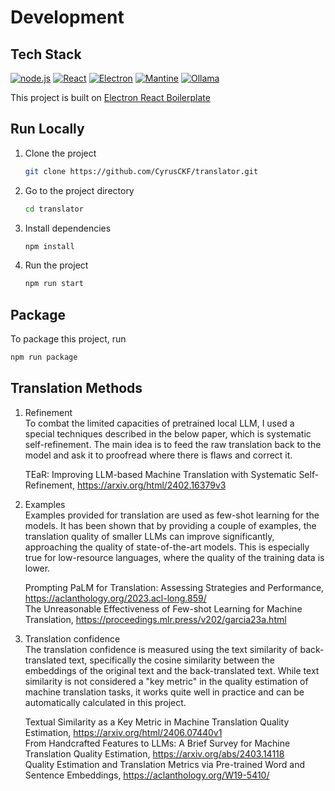 # Development

## Tech Stack

[![node.js](https://img.shields.io/badge/Node.js-white?style=for-the-badge&logo=node.js)](https://nodejs.org/)
[![React](https://img.shields.io/badge/React-white?style=for-the-badge&logo=React)](https://react.dev/)
[![Electron](https://img.shields.io/badge/Electron-white?style=for-the-badge&logo=Electron)](https://www.electronjs.org/)
[![Mantine](https://img.shields.io/badge/Mantine-white?style=for-the-badge&logo=Mantine)](https://mantine.dev/)
[![Ollama](https://img.shields.io/badge/Ollama-silver?style=for-the-badge&logo=Ollama)](https://ollama.com/)

This project is built on [Electron React Boilerplate](<https://electron-react-boilerplate.js.org/>)

## Run Locally

1. Clone the project

    ```bash
    git clone https://github.com/CyrusCKF/translator.git
    ```

2. Go to the project directory

    ```bash
    cd translator
    ```

3. Install dependencies

    ```bash
    npm install
    ```

4. Run the project

    ```bash
    npm run start
    ```

## Package

To package this project, run

```bash
npm run package
```

## Translation Methods

1. Refinement  
    To combat the limited capacities of pretrained local LLM, I used a special techniques described in the below paper, which is systematic self-refinement. The main idea is to feed the raw translation back to the model and ask it to proofread where there is flaws and correct it.

    TEaR: Improving LLM-based Machine Translation with Systematic Self-Refinement, <https://arxiv.org/html/2402.16379v3>

2. Examples  
    Examples provided for translation are used as few-shot learning for the models. It has been shown that by providing a couple of examples, the translation quality of smaller LLMs can improve significantly, approaching the quality of state-of-the-art models. This is especially true for low-resource languages, where the quality of the training data is lower.

    Prompting PaLM for Translation: Assessing Strategies and Performance, <https://aclanthology.org/2023.acl-long.859/>  
    The Unreasonable Effectiveness of Few-shot Learning for Machine Translation, <https://proceedings.mlr.press/v202/garcia23a.html>

3. Translation confidence  
    The translation confidence is measured using the text similarity of back-translated text, specifically the cosine similarity between the embeddings of the original text and the back-translated text. While text similarity is not considered a "key metric" in the quality estimation of machine translation tasks, it works quite well in practice and can be automatically calculated in this project.

    Textual Similarity as a Key Metric in Machine Translation Quality Estimation, <https://arxiv.org/html/2406.07440v1>  
    From Handcrafted Features to LLMs: A Brief Survey for Machine Translation Quality Estimation, <https://arxiv.org/abs/2403.14118>  
    Quality Estimation and Translation Metrics via Pre-trained Word and Sentence Embeddings, <https://aclanthology.org/W19-5410/>
